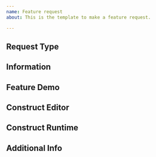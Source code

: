 ```yaml
---
name: Feature request
about: This is the template to make a feature request.

---
```


## Request Type

<!-- Either a "Feature Request" or "Express Order". -->

## Information

<!-- Express the description of the request. -->

## Feature Demo

<!-- Express the features you want to happen. -->

## Construct Editor

<!-- Include one or both of "Construct 2" or "Construct 3". -->

## Construct Runtime

<!-- Include one or both of "Construct 2 Runtime" or "Construct 3 Runtime". -->

## Additional Info

<!-- Additional information that might be needed. -->

